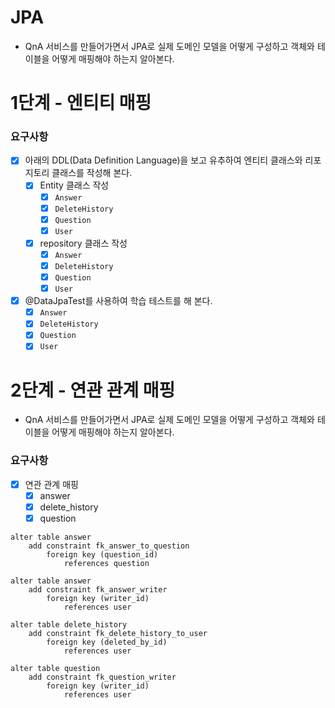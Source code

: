# JPA

- QnA 서비스를 만들어가면서 JPA로 실제 도메인 모델을 어떻게 구성하고 객체와 테이블을 어떻게 매핑해야 하는지 알아본다.

# 1단계 - 엔티티 매핑

### 요구사항

- [X] 아래의 DDL(Data Definition Language)을 보고 유추하여 엔티티 클래스와 리포지토리 클래스를 작성해 본다.
    - [X] Entity 클래스 작성
        - [X] `Answer`
        - [X] `DeleteHistory`
        - [X] `Question`
        - [X] `User`
    - [X] repository 클래스 작성
        - [X] `Answer`
        - [X] `DeleteHistory`
        - [X] `Question`
        - [X] `User`
- [X] @DataJpaTest를 사용하여 학습 테스트를 해 본다.
    - [X] `Answer`
    - [X] `DeleteHistory`
    - [X] `Question`
    - [X] `User`

# 2단계 - 연관 관계 매핑

- QnA 서비스를 만들어가면서 JPA로 실제 도메인 모델을 어떻게 구성하고 객체와 테이블을 어떻게 매핑해야 하는지 알아본다.

### 요구사항

- [X] 연관 관계 매핑
    - [X] answer
    - [X] delete_history
    - [X] question

``` h2
alter table answer
    add constraint fk_answer_to_question
        foreign key (question_id)
            references question

alter table answer
    add constraint fk_answer_writer
        foreign key (writer_id)
            references user

alter table delete_history
    add constraint fk_delete_history_to_user
        foreign key (deleted_by_id)
            references user

alter table question
    add constraint fk_question_writer
        foreign key (writer_id)
            references user
```